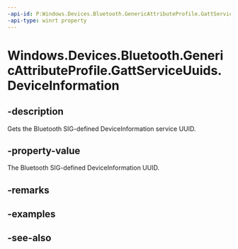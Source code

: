 ----api-id: P:Windows.Devices.Bluetooth.GenericAttributeProfile.GattServiceUuids.DeviceInformation
-api-type: winrt property
---<!-- Property syntaxpublic System.Guid DeviceInformation { get; }--># Windows.Devices.Bluetooth.GenericAttributeProfile.GattServiceUuids.DeviceInformation## -descriptionGets the Bluetooth SIG-defined DeviceInformation service UUID.## -property-valueThe Bluetooth SIG-defined DeviceInformation UUID.## -remarks## -examples## -see-also